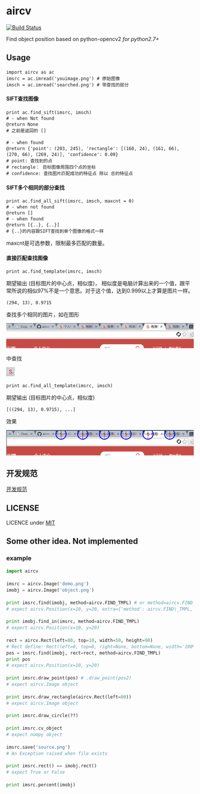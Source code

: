 # aircv
[![Build Status](https://travis-ci.org/NetEase/aircv.svg?branch=master)](https://travis-ci.org/NetEase/aircv)

Find object position based on python-opencv2 *for python2.7+*

## Usage

    import aircv as ac
    imsrc = ac.imread('youimage.png') # 原始图像
    imsch = ac.imread('searched.png') # 带查找的部分

#### SIFT查找图像

    print ac.find_sift(imsrc, imsch)
    # - when Not found
    @return None 
    # 之前是返回的 []
    
    # - when found
    @return {'point': (203, 245), 'rectangle': [(160, 24), (161, 66), (270, 66), (269, 24)], 'confidence': 0.09}
    # point: 查找到的点
    # rectangle： 目标图像周围四个点的坐标
    # confidence: 查找图片匹配成功的特征点 除以 总的特征点
    

#### SIFT多个相同的部分查找

    print ac.find_all_sift(imsrc, imsch, maxcnt = 0)
    # - when not found
    @return []
    # - when found
    @return [{..}, {..}]
    # {..}的内容跟SIFT查找到单个图像的格式一样

maxcnt是可选参数，限制最多匹配的数量。

#### 直接匹配查找图像

    print ac.find_template(imsrc, imsch)

期望输出 (目标图片的中心点，相似度)， 相似度是电脑计算出来的一个值，跟平常所说的相似97%不是一个意思。对于这个值，达到0.999以上才算是图片一样。

    (294, 13), 0.9715

查找多个相同的图片，如在图形

![template1](tests/testdata/2s.png)

中查找

![template2](tests/testdata/2t.png)

    print ac.find_all_template(imsrc, imsch)

期望输出 (目标图片的中心点，相似度)

    [((294, 13), 0.9715), ...]

效果

![2res](tests/testdata/2res.png)

## 开发规范
[开发规范](docs/DEVELOPMENT.md)

## LICENSE
LICENCE under [MIT](LICENSE)

## Some other idea. Not implemented

### example
```python
import aircv

imsrc = aircv.Image('demo.png')
imobj = aircv.Image('object.png')

print imsrc.find(imobj, method=aircv.FIND_TMPL) # or method=aircv.FIND_SIFT
# expect aircv.Position(x=10, y=20, extra={'method': aircv.FIND\_TMPL, 'result': 0.98})

print imobj.find_in(imsrc, method=aircv.FIND_TMPL)
# expect aircv.Position(x=10, y=20)

rect = aircv.Rect(left=80, top=10, width=50, height=90)
# Rect define: Rect(left=0, top=0, right=None, bottom=None, width='100%', height='100%')
pos = imsrc.find(imobj, rect=rect, method=aircv.FIND_TMPL)
print pos
# expect aircv.Position(x=10, y=20)

print imsrc.draw_point(pos) # .draw_point(pos2)
# expect aircv.Image object

print imsrc.draw_rectangle(aircv.Rect(left=80))
# expect aircv.Image object

print imsrc.draw_circle(??)

print imsrc.cv_object
# expect numpy object

imsrc.save('source.png')
# An Exception raised when file exists

print imsrc.rect() == imobj.rect()
# expect True or False

print imsrc.percent(imobj)
```
